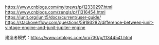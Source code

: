 https://www.cnblogs.com/myitnews/p/12330297.html
https://www.cnblogs.com/zengls/p/11316454.html
https://junit.org/junit5/docs/current/user-guide/
https://stackoverflow.com/questions/59193282/difference-between-junit-vintage-engine-and-junit-jupiter-engine

建造者模式：https://www.cnblogs.com/xrq730/p/11344541.html